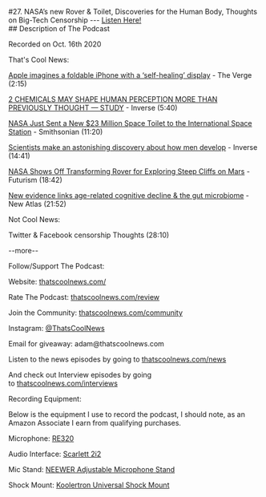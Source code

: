 #27. NASA’s new Rover & Toilet, Discoveries for the Human Body, Thoughts on Big-Tech Censorship
        ---
        [Listen Here!](https://thatscoolnews.podbean.com/e/27-nasa-s-new-rover-toilet-discoveries-for-the-human-body-thoughts-on-big-tech-censorship/) \
        ## Description of The Podcast
        <p style="text-align:left;">Recorded on Oct. 16th 2020</p>

That's Cool News:
<p style="text-align:left;"><a href='https://www.theverge.com/circuitbreaker/2020/10/2/21498857/apple-foldable-self-healing-display-patent-application'>Apple imagines a foldable iPhone with a ‘self-healing’ display</a> - The Verge (2:15)</p>

<p style="text-align:left;"><a href='https://www.inverse.com/mind-body/dopamine-serotonin-human-perception?fbclid=IwAR3REgrtzyZi6n2oRBKTE-shThreTfXXbScUnY26aI_BqXUmoVdezWF2EcM'>2 CHEMICALS MAY SHAPE HUMAN PERCEPTION MORE THAN PREVIOUSLY THOUGHT — STUDY</a> - Inverse (5:40)</p>

<p style="text-align:left;"><a href='https://www.smithsonianmag.com/science-nature/nasa-just-sent-new-23-million-space-toilet-international-space-station-180976037/?fbclid=IwAR1xnpMuVen9SKDb5odlJuj4iIuOtZ6jp3f8imtokDGZyqUHvKG9S4-BEM4'>NASA Just Sent a New $23 Million Space Toilet to the International Space Station</a> - Smithsonian (11:20)</p>

<p style="text-align:left;"><a href='https://www.inverse.com/science/scientists-make-an-astonishing-genetic-discovery-about-how-men-develop'>Scientists make an astonishing discovery about how men develop</a> - Inverse (14:41)</p>

<p style="text-align:left;"><a href='https://futurism.com/the-byte/nasa-transforming-rover-mars'>NASA Shows Off Transforming Rover for Exploring Steep Cliffs on Mars</a> - Futurism (18:42)</p>

<p style="text-align:left;"><a href='https://newatlas.com/science/cognitive-decline-gut-bacteria-mouse-study-microbiome/'>New evidence links age-related cognitive decline & the gut microbiome</a> - New Atlas (21:52)</p>

Not Cool News:
<p style="text-align:left;"> Twitter & Facebook censorship Thoughts (28:10)</p>

<p style="text-align:left;">--more--</p>

Follow/Support The Podcast:
<p style="text-align:left;">Website: <a href='https://thatscoolnews.com/'>thatscoolnews.com/</a></p>

<p style="text-align:left;">Rate The Podcast: <a href='https://thatscoolnews.com/review/'>thatscoolnews.com/review</a></p>

<p style="text-align:left;">Join the Community: <a href='https://httpsthatscoolnews.com'>thatscoolnews.com/community</a></p>

<p style="text-align:left;">Instagram: <a href='https://www.instagram.com/thatscoolnews/'>@ThatsCoolNews</a></p>

<p style="text-align:left;">Email for giveaway: adam@thatscoolnews.com</p>

<p style="text-align:left;">Listen to the news episodes by going to <a href='https://thatscoolnews.com/news/'>thatscoolnews.com/news</a></p>

<p style="text-align:left;">And check out Interview episodes by going to <a href='https://thatscoolnews.com/interviews/'>thatscoolnews.com/interviews</a></p>

Recording Equipment:
<p style="text-align:left;">Below is the equipment I use to record the podcast, I should note, as an Amazon Associate I earn from qualifying purchases.</p>

<p style="text-align:left;">Microphone: <a href='https://amzn.to/3nFvGuM'>RE320</a></p>

<p style="text-align:left;">Audio Interface: <a href='https://amzn.to/30XxsNV'>Scarlett 2i2</a></p>

<p style="text-align:left;">Mic Stand: <a href='https://amzn.to/3nEUMtD'>NEEWER Adjustable Microphone Stand</a></p>

<p style="text-align:left;">Shock Mount: <a href='https://amzn.to/3lAw0Jb'>Koolertron Universal Shock Mount</a></p>
